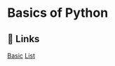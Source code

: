 # Basics of  Python 

## 🔗 Links

[Basic](https://github.com/readyssh/python_basic/blob/master/basic.py)
[List](https://github.com/readyssh/python_basic/blob/master/list.py)
